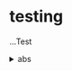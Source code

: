 # testing

...Test

<details>
  <summary> abs </summary>
        Abs is a function that returns the absolute value of a number.
</details>


